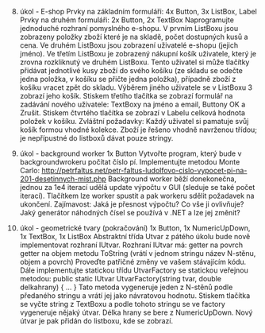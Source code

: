 8. úkol - E-shop
Prvky na základním formuláři: 4x Button, 3x ListBox, Label
Prvky na druhém formuláři: 2x Button, 2x TextBox
Naprogramujte jednoduché rozhraní pomyslného e-shopu. V prvním ListBoxu jsou zobrazeny položky zboží které je na skladě, počet dostupných kusů a cena. Ve druhém ListBoxu jsou zobrazení uživatelé e-shopu (jejich jméno). Ve třetím ListBoxu je zobrazený nákupní košík uživatele, který je zrovna rozkliknutý ve druhém ListBoxu. Tento uživatel si může tlačítky přidávat jednotlivé kusy zboží do svého košíku (ze skladu se odečte jedna položka, v košíku se přičte jedna položka), případně zboží z košíku vracet zpět do skladu. Výběrem jiného uživatele se v ListBoxu 3 zobrazí jeho košík. Stiskem třetího tlačítka se zobrazí formulář na zadávání nového uživatele: TextBoxy na jméno a email, Buttony OK a Zrušit. Stiskem čtvrtého tlačítka se zobrazí v Labelu celková hodnota položek v košíku.
Zvláštní požadavky: Každý uživatel si  pamatuje svůj košík formou vhodné kolekce. Zboží je řešeno vhodně navrženou třídou; je nepřípustné do listboxů dávat pouze stringy.

9. úkol - background worker
1x Button
Vytvořte program, který bude v backgroundwrokeru počítat číslo pí. Implementujte metodou Monte Carlo:
http://petrfaltus.net/petr-faltus-ludolfovo-cislo-vypocet-pi-na-201-desetinnych-mist.php
Background worker běží donekonečna, jednou za 1e4 iterací udělá update výpočtu v GUI (sleduje se také počet iterací). Tlačítkem lze worker spustit a pak workeru sdělit požadavek na ukončení.
Zajímavost: Jaká je přesnost výpočtu? Co vše ji ovlivňuje? Jaký generátor náhodných čísel se používá v .NET a lze jej změnit?

10. úkol - geometrické tvary (pokračování)
1x Button, 1x NumericUpDown, 1x TextBox, 1x ListBox
Abstraktní třída Utvar z pátého úkolu bude nově implementovat rozhraní IUtvar. Rozhraní IUtvar má:
getter na povrch
getter na objem
metodu ToString (vrátí v jednom stringu název N-stěnu, objem a povrch)
Proveďte patřičné změny ve vašem stávajícím kódu. Dále implementujte statickou třídu UtvarFactory se statickou veřejnou metodou:
public static IUtvar UtvarFactory(string tvar, double delkahrany) { ... }
Tato metoda vygeneruje jeden z N-stěnů podle předaného stringu a vrátí jej jako návratovou hodnotu. Stiskem tlačítka se vyčte string z TextBoxu a podle tohoto stringu se ve factory vygeneruje nějaký útvar. Délka hrany se bere z NumericUpDown. Nový útvar je pak přidán do listboxu, kde se zobrazí.
